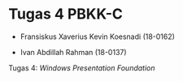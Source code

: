 # Tugas 4 PBKK-C

* Fransiskus Xaverius Kevin Koesnadi (18-0162)

* Ivan Abdillah Rahman (18-0137)

Tugas 4: *Windows Presentation Foundation*
